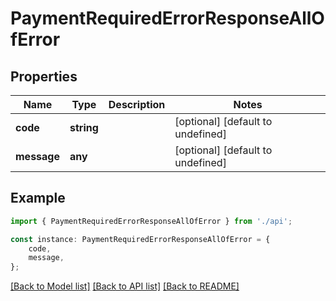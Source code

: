 # PaymentRequiredErrorResponseAllOfError


## Properties

Name | Type | Description | Notes
------------ | ------------- | ------------- | -------------
**code** | **string** |  | [optional] [default to undefined]
**message** | **any** |  | [optional] [default to undefined]

## Example

```typescript
import { PaymentRequiredErrorResponseAllOfError } from './api';

const instance: PaymentRequiredErrorResponseAllOfError = {
    code,
    message,
};
```

[[Back to Model list]](../README.md#documentation-for-models) [[Back to API list]](../README.md#documentation-for-api-endpoints) [[Back to README]](../README.md)

